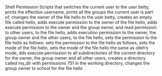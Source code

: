 Shell Permission Scripts that switches the current user to the user betty, prints the effective username, prints all the groups the current user is part of, changes the owner of the file hello to the user betty, creates an empty file called hello, adds execute permission to the owner of the file hello, adds execute permission to the owner and the group owner, and read permission to other users, to the file hello, adds execution permission to the owner, the group owner and the other users, to the file hello, sets the permission to the file hello as follows: sets the permission to the file hello as follows, sets the mode of the file hello, sets the mode of the file hello the same as olleh’s mode, dds execute permission to all subdirectories of the current directory for the owner, the group owner and all other users, creates a directory called my_dir with permissions 751 in the working directory, changes the group owner to school for the file hello
